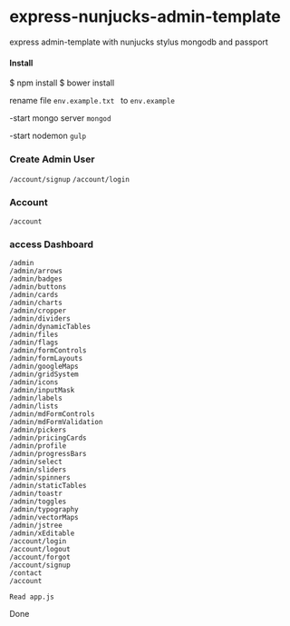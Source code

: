 # express-nunjucks-admin-template
express admin-template with nunjucks stylus mongodb and passport

#### Install

$ npm install
$ bower install

rename file 
````env.example.txt ````
to
````env.example````


-start mongo server
````mongod````

-start nodemon
````gulp````

### Create Admin User
````/account/signup````
````/account/login````
### Account
````/account````

### access Dashboard
````
/admin
/admin/arrows
/admin/badges
/admin/buttons
/admin/cards
/admin/charts
/admin/cropper
/admin/dividers
/admin/dynamicTables
/admin/files
/admin/flags
/admin/formControls
/admin/formLayouts
/admin/googleMaps
/admin/gridSystem
/admin/icons
/admin/inputMask
/admin/labels
/admin/lists
/admin/mdFormControls
/admin/mdFormValidation
/admin/pickers
/admin/pricingCards
/admin/profile
/admin/progressBars
/admin/select
/admin/sliders
/admin/spinners
/admin/staticTables
/admin/toastr
/admin/toggles
/admin/typography
/admin/vectorMaps
/admin/jstree
/admin/xEditable
/account/login
/account/logout
/account/forgot
/account/signup
/contact
/account
````

````Read app.js````

Done

